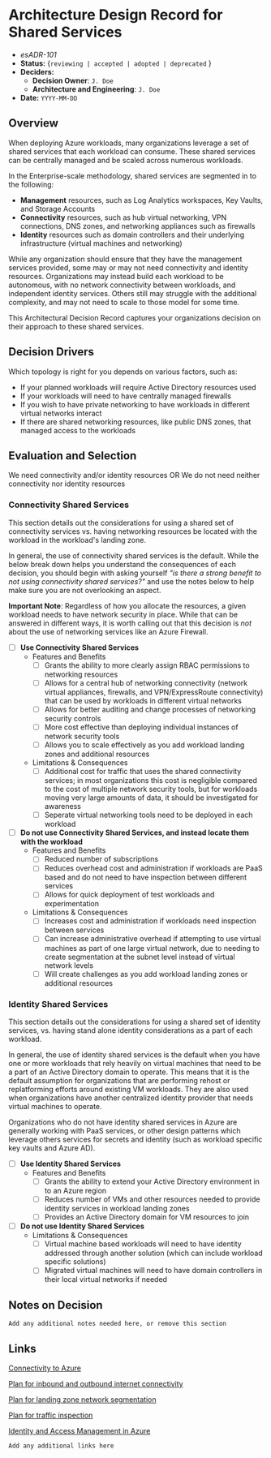 # Architecture Design Record for Shared Services
<!-- Fill in all code blocked items - example: `J. Doe` -->
* *esADR-101*
* **Status:** {``reviewing | accepted | adopted | deprecated`` } <!-- Status of the decision -->
* **Deciders:**
  * **Decision Owner**: `J. Doe` <!-- Team members who are accountable for this decision -->
  * **Architecture and Engineering**: `J. Doe` <!-- Technical team members who contributed to the decision -->
* **Date:**  `YYYY-MM-DD` <!-- {YYYY-MM-DD when the decision was last updated} -->

## Overview

When deploying Azure workloads, many organizations leverage a set of shared services that each workload can consume.  These shared services can be centrally managed and be scaled across numerous workloads.

In the Enterprise-scale methodology, shared services are segmented in to the following:

* **Management** resources, such as Log Analytics workspaces, Key Vaults, and Storage Accounts
* **Connectivity** resources, such as hub virtual networking, VPN connections, DNS zones, and networking appliances such as firewalls
* **Identity** resources such as domain controllers and their underlying infrastructure (virtual machines and networking)

While any organization should ensure that they have the management services provided, some may or may not need connectivity and identity resources.  Organizations may instead build each workload to be autonomous, with no network connectivity between workloads, and independent identity services.  Others still may struggle with the additional complexity, and may not need to scale to those model for some time.

This Architectural Decision Record captures your organizations decision on their approach to these shared services.

## Decision Drivers

Which topology is right for you depends on various factors, such as:

* If your planned workloads will require Active Directory resources used
* If your workloads will need to have centrally managed firewalls
* If you wish to have private networking to have workloads in different virtual networks interact
* If there are shared networking resources, like public DNS zones, that managed access to the workloads

## Evaluation and Selection

<!-- For each [ ] instance, convert it to a [x] to mark if it is of interest; this "checks" the box when viewed.  Features should be checked if the feature is needed or desireable; Limitations should be checked if they prevent desired outcomes or are otherwise undesirable.  While each Feature or Limit may matter differently, by understanding which items are important will help you make your decision. -->

We need connectivity and/or identity resources OR We do not need neither connectivity nor identity resources

### Connectivity Shared Services

This section details out the considerations for using a shared set of connectivity services vs. having networking resources be located with the workload in the workload's landing zone.

In general, the use of connectivity shared services is the default.  While the below break down helps you understand the consequences of each decision, you should begin with asking yourself *"is there a strong benefit to not using connectivity shared services?"* and use the notes below to help make sure you are not overlooking an aspect.

**Important Note**: Regardless of how you allocate the resources, a given workload needs to have network security in place.  While that can be answered in different ways, it is worth calling out that this decision is *not* about the use of networking services like an Azure Firewall.

* [ ] **Use Connectivity Shared Services**
  * Features and Benefits
    * [ ] Grants the ability to more clearly assign RBAC permissions to networking resources
    * [ ] Allows for a central hub of networking connectivity (network virtual appliances, firewalls, and VPN/ExpressRoute connectivity) that can be used by workloads in different virtual networks
    * [ ] Allows for better auditing and change processes  of networking security controls
    * [ ] More cost effective than deploying individual instances of network security tools
    * [ ] Allows you to scale effectively as you add workload landing zones and additional resources
  * Limitations & Consequences
    * [ ] Additional cost for traffic that uses the shared connectivity services; in most organizations this cost is negligible compared to the cost of multiple network security tools, but for workloads moving very large amounts of data, it should be investigated for awareness
    * [ ] Seperate virtual networking tools need to be deployed in each workload

* [ ] **Do not use Connectivity Shared Services, and instead locate them with the workload**
  * Features and Benefits
    * [ ] Reduced number of subscriptions
    * [ ] Reduces overhead cost and administration if workloads are PaaS based and do not need to have inspection between different services
    * [ ] Allows for quick deployment of test workloads and experimentation
  * Limitations & Consequences
    * [ ] Increases cost and administration if workloads need inspection between services
    * [ ] Can increase administrative overhead if attempting to use virtual machines as part of one large virtual network, due to needing to create segmentation at the subnet level instead of virtual network levels
    * [ ] Will create challenges as you add workload landing zones or additional resources

### Identity Shared Services

This section details out the considerations for using a shared set of identity services, vs. having stand alone identity considerations as a part of each workload.

In general, the use of identity shared services is the default when you have one or more workloads that rely heavily on virtual machines that need to be a part of an Active Directory domain to operate.  This means that it is the default assumption for organizations that are performing rehost or replatforming efforts around existing VM workloads.  They are also used when organizations have another centralized identity provider that needs virtual machines to operate.

Organizations who do not have identity shared services in Azure are generally working with PaaS services, or other design patterns which leverage others services for secrets and identity (such as workload specific key vaults and Azure AD).

* [ ] **Use Identity Shared Services**
  * Features and Benefits
    * [ ] Grants the ability to extend your Active Directory environment in to an Azure region
    * [ ] Reduces number of VMs and other resources needed to provide identity services in workload landing zones
    * [ ] Provides an Active Directory domain for VM resources to join

* [ ] **Do not use Identity Shared Services**
  * Limitations & Consequences
    * [ ] Virtual machine based workloads will need to have identity addressed through another solution (which can include workload specific solutions)
    * [ ] Migrated virtual machines will need to have domain controllers in their local virtual networks if needed

## Notes on Decision

`` Add any additional notes needed here, or remove this section ``

## Links

[Connectivity to Azure](https://docs.microsoft.com/azure/cloud-adoption-framework/ready/azure-best-practices/connectivity-to-azure)

[Plan for inbound and outbound internet connectivity](https://docs.microsoft.com/azure/cloud-adoption-framework/ready/azure-best-practices/plan-for-inbound-and-outbound-internet-connectivity)

[Plan for landing zone network segmentation](https://docs.microsoft.com/azure/cloud-adoption-framework/ready/azure-best-practices/plan-for-landing-zone-network-segmentation)

[Plan for traffic inspection](https://docs.microsoft.com/azure/cloud-adoption-framework/ready/azure-best-practices/plan-for-traffic-inspection)

[Identity and Access Management in Azure](https://docs.microsoft.com/azure/cloud-adoption-framework/ready/landing-zone/design-area/identity-access)

`Add any additional links here`
